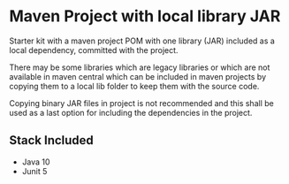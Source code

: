 # Maven Project with local library JAR

Starter kit with a maven project POM with one library (JAR) included as a local dependency, committed with the project.

There may be some libraries which are legacy libraries or which are not available in maven central which can be included in maven projects by copying them to a local lib folder to keep them with the source code.

Copying binary JAR files in project is not recommended and this shall be used as a last option for including the dependencies in the project.

## Stack Included

* Java 10
* Junit 5